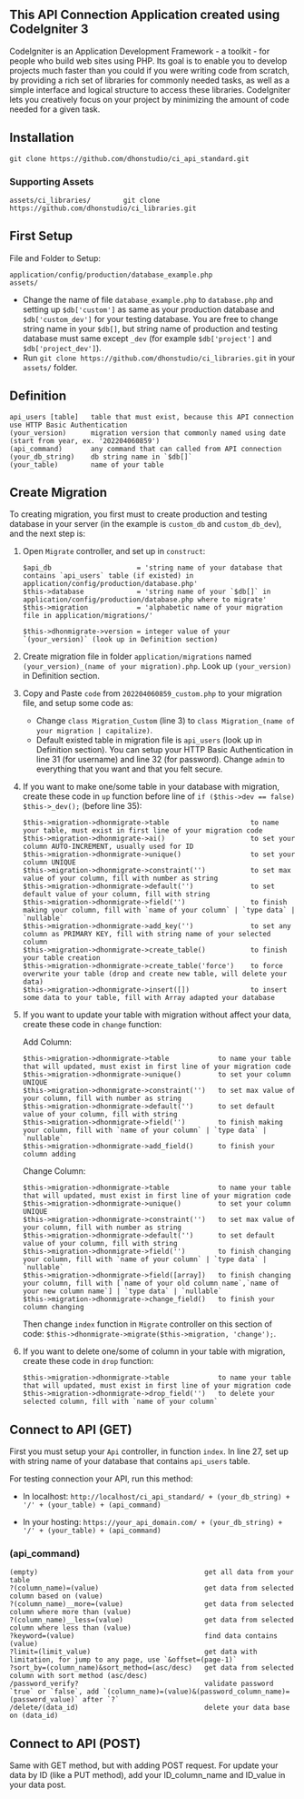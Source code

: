 This API Connection Application created using CodeIgniter 3
-----------------------------------------------------------

CodeIgniter is an Application Development Framework - a toolkit - for people
who build web sites using PHP. Its goal is to enable you to develop projects
much faster than you could if you were writing code from scratch, by providing
a rich set of libraries for commonly needed tasks, as well as a simple
interface and logical structure to access these libraries. CodeIgniter lets
you creatively focus on your project by minimizing the amount of code needed
for a given task.

Installation
------------

```
git clone https://github.com/dhonstudio/ci_api_standard.git
```

### Supporting Assets

```
assets/ci_libraries/        git clone https://github.com/dhonstudio/ci_libraries.git
```

First Setup
-----------

File and Folder to Setup:

```
application/config/production/database_example.php
assets/
```

- Change the name of file `database_example.php` to `database.php` and setting up `$db['custom']` as same as your production database and `$db['custom_dev']` for your testing database. You are free to change string name in your `$db[]`, but string name of production and testing database must same except `_dev` (for example `$db['project']` and `$db['project_dev']`).
- Run `git clone https://github.com/dhonstudio/ci_libraries.git` in your `assets/` folder.

Definition
----------

```
api_users [table]   table that must exist, because this API connection use HTTP Basic Authentication
(your_version)      migration version that commonly named using date (start from year, ex. '202204060859')
(api_command)       any command that can called from API connection
(your_db_string)    db string name in `$db[]`
(your_table)        name of your table
```

Create Migration
----------------

To creating migration, you first must to create production and testing database in your server (in the example is `custom_db` and `custom_db_dev`), and the next step is:
1. Open `Migrate` controller, and set up in `construct`:

    ```
    $api_db                     = 'string name of your database that contains `api_users` table (if existed) in application/config/production/database.php'
    $this->database             = 'string name of your `$db[]` in application/config/production/database.php where to migrate'
    $this->migration            = 'alphabetic name of your migration file in application/migrations/'

    $this->dhonmigrate->version = integer value of your `(your_version)` (look up in Definition section)
    ```

2. Create migration file in folder `application/migrations` named `(your_version)_(name of your migration).php`. Look up `(your_version)` in Definition section.

3. Copy and Paste `code` from `202204060859_custom.php` to your migration file, and setup some code as:

    - Change `class Migration_Custom` (line 3) to `class Migration_(name of your migration | capitalize)`.
    - Default existed table in migration file is `api_users` (look up in Definition section). You can setup your HTTP Basic Authentication in line 31 (for username) and line 32 (for password). Change `admin` to everything that you want and that you felt secure.

4. If you want to make one/some table in your database with migration, create these code in `up` function before line of `if ($this->dev == false) $this->_dev();` (before line 35):

    ```
    $this->migration->dhonmigrate->table                    to name your table, must exist in first line of your migration code
    $this->migration->dhonmigrate->ai()                     to set your column AUTO-INCREMENT, usually used for ID
    $this->migration->dhonmigrate->unique()                 to set your column UNIQUE
    $this->migration->dhonmigrate->constraint('')           to set max value of your column, fill with number as string
    $this->migration->dhonmigrate->default('')              to set default value of your column, fill with string
    $this->migration->dhonmigrate->field('')                to finish making your column, fill with `name of your column` | `type data` | `nullable`
    $this->migration->dhonmigrate->add_key('')              to set any column as PRIMARY KEY, fill with string name of your selected column
    $this->migration->dhonmigrate->create_table()           to finish your table creation
    $this->migration->dhonmigrate->create_table('force')    to force overwrite your table (drop and create new table, will delete your data)
    $this->migration->dhonmigrate->insert([])               to insert some data to your table, fill with Array adapted your database
    ```

5. If you want to update your table with migration without affect your data, create these code in `change` function:

    Add Column:
    ```
    $this->migration->dhonmigrate->table            to name your table that will updated, must exist in first line of your migration code
    $this->migration->dhonmigrate->unique()         to set your column UNIQUE
    $this->migration->dhonmigrate->constraint('')   to set max value of your column, fill with number as string
    $this->migration->dhonmigrate->default('')      to set default value of your column, fill with string
    $this->migration->dhonmigrate->field('')        to finish making your column, fill with `name of your column` | `type data` | `nullable`
    $this->migration->dhonmigrate->add_field()      to finish your column adding
    ```

    Change Column:
    ```
    $this->migration->dhonmigrate->table            to name your table that will updated, must exist in first line of your migration code
    $this->migration->dhonmigrate->unique()         to set your column UNIQUE
    $this->migration->dhonmigrate->constraint('')   to set max value of your column, fill with number as string
    $this->migration->dhonmigrate->default('')      to set default value of your column, fill with string
    $this->migration->dhonmigrate->field('')        to finish changing your column, fill with `name of your column` | `type data` | `nullable`
    $this->migration->dhonmigrate->field([array])   to finish changing your column, fill with [`name of your old column name`,`name of your new column name`] | `type data` | `nullable`
    $this->migration->dhonmigrate->change_field()   to finish your column changing
    ```

    Then change `index` function in `Migrate` controller on this section of code: `$this->dhonmigrate->migrate($this->migration, 'change');`.

6. If you want to delete one/some of column in your table with migration, create these code in `drop` function:
    
    ```
    $this->migration->dhonmigrate->table            to name your table that will updated, must exist in first line of your migration code
    $this->migration->dhonmigrate->drop_field('')   to delete your selected column, fill with `name of your column`
    ```

Connect to API (GET)
--------------------

First you must setup your `Api` controller, in function `index`. In line 27, set up with string name of your database that contains `api_users` table.

For testing connection your API, run this method:

- In localhost:
    `http://localhost/ci_api_standard/ + (your_db_string) + '/' + (your_table) + (api_command)`

- In your hosting:
    `https://your_api_domain.com/ + (your_db_string) + '/' + (your_table) + (api_command)`

### (api_command)

```
(empty)                                         get all data from your table
?(column_name)=(value)                          get data from selected column based on (value)
?(column_name)__more=(value)                    get data from selected column where more than (value)
?(column_name)__less=(value)                    get data from selected column where less than (value)
?keyword=(value)                                find data contains (value)
?limit=(limit_value)                            get data with limitation, for jump to any page, use `&offset=(page-1)`
?sort_by=(column_name)&sort_method=(asc/desc)   get data from selected column with sort method (asc/desc)
/password_verify?                               validate password `true` or `false`, add `(column_name)=(value)&(password_column_name)=(password_value)` after `?`
/delete/(data_id)                               delete your data base on (data_id)

```

Connect to API (POST)
---------------------

Same with GET method, but with adding POST request. For update your data by ID (like a PUT method), add your ID_column_name and ID_value in your data post.